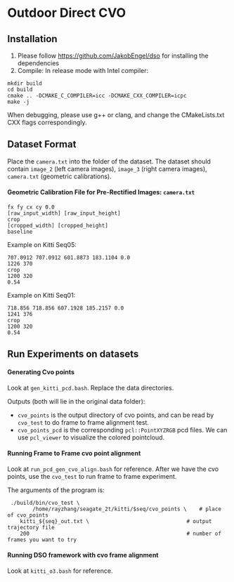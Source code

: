 ﻿# Outdoor Direct CVO

## Installation
1. Please follow https://github.com/JakobEngel/dso for installing the dependencies
2. Compile: 
In release mode with Intel compiler:
```
mkdir build
cd build
cmake .. -DCMAKE_C_COMPILER=icc -DCMAKE_CXX_COMPILER=icpc
make -j
```
When debugging, please use g++ or clang, and change the CMakeLists.txt CXX flags correspondingly.

## Dataset Format
Place the `camera.txt` into the folder of the dataset. The dataset should contain `image_2` (left camera images), `image_3` (right camera images), `camera.txt` (geometric calibrations).
#### Geometric Calibration File for Pre-Rectified Images: `camera.txt`
```
fx fy cx cy 0.0
[raw_input_width] [raw_input_height]
crop
[cropped_width] [cropped_height]
baseline
```
Example on Kitti Seq05:
```
707.0912 707.0912 601.8873 183.1104 0.0
1226 370
crop
1200 320
0.54
```
Example on Kitti Seq01:
```
718.856 718.856 607.1928 185.2157 0.0
1241 376
crop
1200 320
0.54
```

## Run Experiments on datasets
#### Generating Cvo points
Look at `gen_kitti_pcd.bash`. Replace the data directories.

Outputs (both will lie in the original data folder):
* `cvo_points` is the output directory of cvo points, and can be read by `cvo_test` to do frame to frame alignment test. 
* `cvo_points_pcd` is the corresponding `pcl::PointXYZRGB` pcd files.  We can use `pcl_viewer` to visualize the colored pointcloud.
#### Running Frame to Frame cvo point alignment
Look at `run_pcd_gen_cvo_align.bash` for reference. After we have the cvo points, use the `cvo_test` to run frame to frame experiment. 

The arguments of the program is:
```
 ./build/bin/cvo_test \
        /home/rayzhang/seagate_2t/kitti/$seq/cvo_points \    # place of cvo_points
	kitti_${seq}_out.txt \                               # output trajectory file
	200                                                  # number of frames you want to try
```

#### Running DSO framework with cvo frame alignment
Look at `kitti_o3.bash` for reference. 

